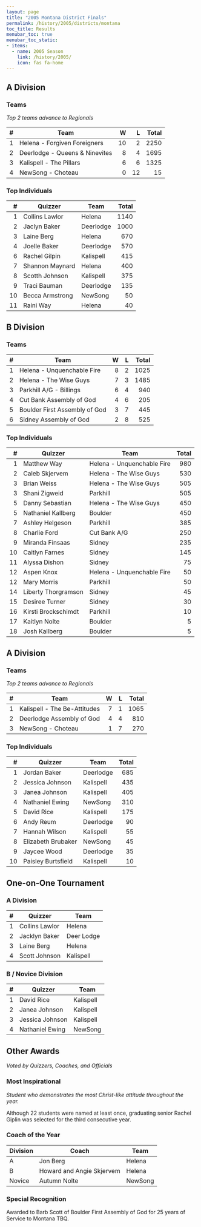 ```yaml
---
layout: page
title: "2005 Montana District Finals"
permalink: /history/2005/districts/montana
toc_title: Results
menubar_toc: true
menubar_toc_static:
- items:
  - name: 2005 Season
    link: /history/2005/
    icon: fas fa-home
---
```


## A Division

### Teams

*Top 2 teams advance to Regionals*

|    # | Team                           |    W |    L | Total |
| ---: | ------------------------------ | ---: | ---: | ----: |
|    1 | Helena - Forgiven Foreigners   |   10 |    2 |  2250 |
|    2 | Deerlodge - Queens & Ninevites |    8 |    4 |  1695 |
|    3 | Kalispell - The Pillars        |    6 |    6 |  1325 |
|    4 | NewSong - Choteau              |    0 |   12 |    15 |

### Top Individuals

|    # | Quizzer         | Team      | Total |
| ---: | --------------- | --------- | ----: |
|    1 | Collins Lawlor  | Helena    |  1140 |
|    2 | Jaclyn Baker    | Deerlodge |  1000 |
|    3 | Laine Berg      | Helena    |   670 |
|    4 | Joelle Baker    | Deerlodge |   570 |
|    6 | Rachel Gilpin   | Kalispell |   415 |
|    7 | Shannon Maynard | Helena    |   400 |
|    8 | Scotth Johnson  | Kalispell |   375 |
|    9 | Traci Bauman    | Deerlodge |   135 |
|   10 | Becca Armstrong | NewSong   |    50 |
|   11 | Raini Way       | Helena    |    40 |

## B Division

### Teams

|    # | Team                          |    W |    L | Total |
| ---: | ----------------------------- | ---: | ---: | ----: |
|    1 | Helena - Unquenchable Fire    |    8 |    2 |  1025 |
|    2 | Helena - The Wise Guys        |    7 |    3 |  1485 |
|    3 | Parkhill A/G - Billings       |    6 |    4 |   940 |
|    4 | Cut Bank Assembly of God      |    4 |    6 |   205 |
|    5 | Boulder First Assembly of God |    3 |    7 |   445 |
|    6 | Sidney Assembly of God        |    2 |    8 |   525 |

### Top Individuals

|    # | Quizzer             | Team                       | Total |
| ---: | ------------------- | -------------------------- | ----: |
|    1 | Matthew Way         | Helena - Unquenchable Fire |   980 |
|    2 | Caleb Skjervem      | Helena - The Wise Guys     |   530 |
|    3 | Brian Weiss         | Helena - The Wise Guys     |   505 |
|    3 | Shani Zigweid       | Parkhill                   |   505 |
|    5 | Danny Sebastian     | Helena - The Wise Guys     |   450 |
|    5 | Nathaniel Kallberg  | Boulder                    |   450 |
|    7 | Ashley Helgeson     | Parkhill                   |   385 |
|    8 | Charlie Ford        | Cut Bank A/G               |   250 |
|    9 | Miranda Finsaas     | Sidney                     |   235 |
|   10 | Caitlyn Farnes      | Sidney                     |   145 |
|   11 | Alyssa Dishon       | Sidney                     |    75 |
|   12 | Aspen Knox          | Helena - Unquenchable Fire |    50 |
|   12 | Mary Morris         | Parkhill                   |    50 |
|   14 | Liberty Thorgramson | Sidney                     |    45 |
|   15 | Desiree Turner      | Sidney                     |    30 |
|   16 | Kirsti Brockschimdt | Parkhill                   |    10 |
|   17 | Kaitlyn Nolte       | Boulder                    |     5 |
|   18 | Josh Kallberg       | Boulder                    |     5 |

## A Division

### Teams

*Top 2 teams advance to Regionals*

|    # | Team                         |    W |    L | Total |
| ---: | ---------------------------- | ---: | ---: | ----: |
|    1 | Kalispell - The Be-Attitudes |    7 |    1 |  1065 |
|    2 | Deerlodge Assembly of God    |    4 |    4 |   810 |
|    3 | NewSong - Choteau            |    1 |    7 |   270 |

### Top Individuals

|    # | Quizzer            | Team      | Total |
| ---: | ------------------ | --------- | ----: |
|    1 | Jordan Baker       | Deerlodge |   685 |
|    2 | Jessica Johnson    | Kalispell |   435 |
|    3 | Janea Johnson      | Kalispell |   405 |
|    4 | Nathaniel Ewing    | NewSong   |   310 |
|    5 | David Rice         | Kalispell |   175 |
|    6 | Andy Reum          | Deerlodge |    90 |
|    7 | Hannah Wilson      | Kalispell |    55 |
|    8 | Elizabeth Brubaker | NewSong   |    45 |
|    9 | Jaycee Wood        | Deerlodge |    35 |
|   10 | Paisley Burtsfield | Kalispell |    10 |

## One-on-One Tournament

### A Division

|    # | Quizzer        | Team       |
| ---: | -------------- | ---------- |
|    1 | Collins Lawlor | Helena     |
|    2 | Jacklyn Baker  | Deer Lodge |
|    3 | Laine Berg     | Helena     |
|    4 | Scott Johnson  | Kalispell  |

### B / Novice Division

|    # | Quizzer         | Team      |
| ---: | --------------- | --------- |
|    1 | David Rice      | Kalispell |
|    2 | Janea Johnson   | Kalispell |
|    3 | Jessica Johnson | Kalispell |
|    4 | Nathaniel Ewing | NewSong   |

## Other Awards

*Voted by Quizzers, Coaches, and Officials*

### Most Inspirational

*Student who demonstrates the most Christ-like attitude throughout the year.*

Although 22 students were named at least once, graduating senior Rachel Giplin was selected for the third consecutive year.

### Coach of the Year

| Division | Coach                     | Team    |
| -------- | ------------------------- | ------- |
| A        | Jon Berg                  | Helena  |
| B        | Howard and Angie Skjervem | Helena  |
| Novice   | Autumn Nolte              | NewSong |

### Special Recognition

Awarded to Barb Scott of Boulder First Assembly of God for 25 years of Service to Montana TBQ.
